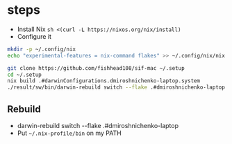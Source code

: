 # steps

- Install Nix
`sh <(curl -L https://nixos.org/nix/install)`
- Configure it

```bash
mkdir -p ~/.config/nix
echo "experimental-features = nix-command flakes" >> ~/.config/nix/nix.conf

git clone https://github.com/fishhead108/sif-mac ~/.setup
cd ~/.setup
nix build .#darwinConfigurations.dmiroshnichenko-laptop.system
./result/sw/bin/darwin-rebuild switch --flake .#dmiroshnichenko-laptop
```

## Rebuild

- darwin-rebuild switch --flake .#dmiroshnichenko-laptop
- Put `~/.nix-profile/bin` on my PATH